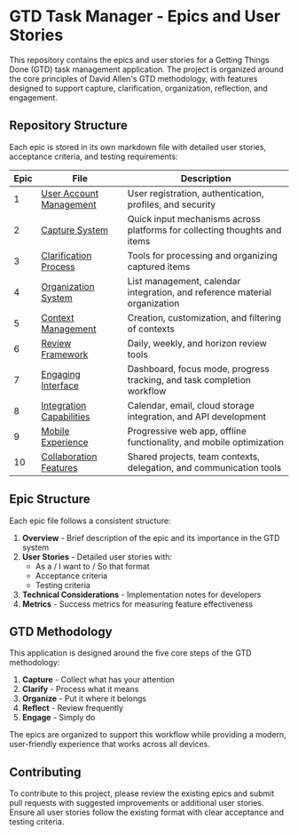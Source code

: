 # GTD Task Manager - Epics and User Stories

This repository contains the epics and user stories for a Getting Things Done (GTD) task management application. The project is organized around the core principles of David Allen's GTD methodology, with features designed to support capture, clarification, organization, reflection, and engagement.

## Repository Structure

Each epic is stored in its own markdown file with detailed user stories, acceptance criteria, and testing requirements:

| Epic | File | Description |
|------|------|-------------|
| 1 | [User Account Management](epic-1-user-account-management.md) | User registration, authentication, profiles, and security |
| 2 | [Capture System](epic-2-capture-system.md) | Quick input mechanisms across platforms for collecting thoughts and items |
| 3 | [Clarification Process](epic-3-clarification-process.md) | Tools for processing and organizing captured items |
| 4 | [Organization System](epic-4-organization-system.md) | List management, calendar integration, and reference material organization |
| 5 | [Context Management](epic-5-context-management.md) | Creation, customization, and filtering of contexts |
| 6 | [Review Framework](epic-6-review-framework.md) | Daily, weekly, and horizon review tools |
| 7 | [Engaging Interface](epic-7-engaging-interface.md) | Dashboard, focus mode, progress tracking, and task completion workflow |
| 8 | [Integration Capabilities](epic-8-integration-capabilities.md) | Calendar, email, cloud storage integration, and API development |
| 9 | [Mobile Experience](epic-9-mobile-experience.md) | Progressive web app, offline functionality, and mobile optimization |
| 10 | [Collaboration Features](epic-10-collaboration-features.md) | Shared projects, team contexts, delegation, and communication tools |

## Epic Structure

Each epic file follows a consistent structure:

1. **Overview** - Brief description of the epic and its importance in the GTD system
2. **User Stories** - Detailed user stories with:
   - As a / I want to / So that format
   - Acceptance criteria
   - Testing criteria
3. **Technical Considerations** - Implementation notes for developers
4. **Metrics** - Success metrics for measuring feature effectiveness

## GTD Methodology

This application is designed around the five core steps of the GTD methodology:

1. **Capture** - Collect what has your attention
2. **Clarify** - Process what it means
3. **Organize** - Put it where it belongs
4. **Reflect** - Review frequently
5. **Engage** - Simply do

The epics are organized to support this workflow while providing a modern, user-friendly experience that works across all devices.

## Contributing

To contribute to this project, please review the existing epics and submit pull requests with suggested improvements or additional user stories. Ensure all user stories follow the existing format with clear acceptance and testing criteria.
